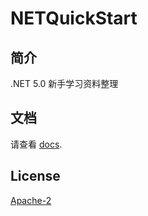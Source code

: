 # NETQuickStart

## 简介
.NET 5.0 新手学习资料整理

## 文档
请查看 [docs](https://imbatony.github.io/NETQuickStart/#/zh-cn/).

## License
[Apache-2](http://www.apache.org/licenses/LICENSE-2.0)